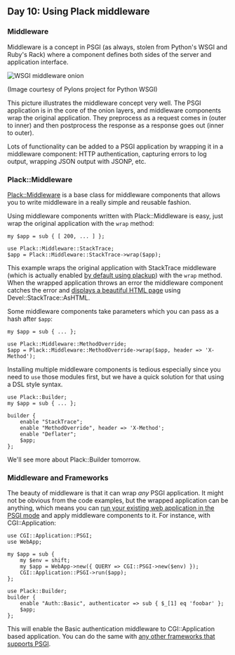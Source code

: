 ## Day 10: Using Plack middleware

### Middleware

Middleware is a concept in PSGI (as always, stolen from Python's WSGI and Ruby's Rack) where a component defines both sides of the server and application interface.

![WSGI middleware onion](../images/pylons_as_onion.png)

(Image courtesy of Pylons project for Python WSGI)

This picture illustrates the middleware concept very well. The PSGI application is in the core of the onion layers, and middleware components wrap the original application. They preprocess as a request comes in (outer to inner) and then postprocess the response as a response goes out (inner to outer).

Lots of functionality can be added to a PSGI application by wrapping it in a middleware component: HTTP authentication, capturing errors to log output, wrapping JSON output with JSONP, etc.

### Plack::Middleware

[Plack::Middleware](http://search.cpan.org/perldoc?Plack::Middleware) is a base class for middleware components that allows you to write middleware in a really simple and reusable fashion.

Using middleware components written with Plack::Middleware is easy, just wrap the original application with the `wrap` method:

    my $app = sub { [ 200, ... ] };

    use Plack::Middleware::StackTrace;
    $app = Plack::Middleware::StackTrace->wrap($app);

This example wraps the original application with StackTrace middleware (which is actually enabled [by default using plackup](http://advent.plackperl.org/2009/12/day-3-using-plackup.html)) with the `wrap` method. When the wrapped application throws an error the middleware component catches the error and [displays a beautiful HTML page](http://bulknews.typepad.com/blog/2009/10/develstacktraceashtml.html) using Devel::StackTrace::AsHTML.

Some middleware components take parameters which you can pass as a hash after `$app`:

    my $app = sub { ... };

    use Plack::Middleware::MethodOverride;
    $app = Plack::Middleware::MethodOverride->wrap($app, header => 'X-Method');

Installing multiple middleware components is tedious especially since you need to `use` those modules first, but we have a quick solution for that using a DSL style syntax.

    use Plack::Builder;
    my $app = sub { ... };

    builder {
        enable "StackTrace";
        enable "MethodOverride", header => 'X-Method';
        enable "Deflater";
        $app;
    };

We'll see more about Plack::Builder tomorrow.

### Middleware and Frameworks

The beauty of middleware is that it can wrap *any* PSGI application. It might not be obvious from the code examples, but the wrapped application can be anything, which means you can [run your existing web application in the PSGI mode](http://advent.plackperl.org/2009/12/day-7-use-web-application-framework-in-psgi.html) and apply middleware components to it. For instance, with CGI::Application:

    use CGI::Application::PSGI;
    use WebApp;

    my $app = sub {
        my $env = shift;
        my $app = WebApp->new({ QUERY => CGI::PSGI->new($env) });
        CGI::Application::PSGI->run($app);
    };

    use Plack::Builder;
    builder {
        enable "Auth::Basic", authenticator => sub { $_[1] eq 'foobar' };
        $app;
    };

This will enable the Basic authentication middleware to CGI::Application based application. You can do the same with [any other frameworks that supports PSGI](http://plackperl.org/#frameworks).
